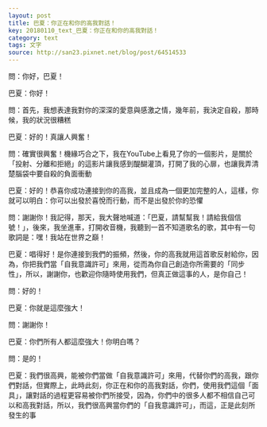 ```yaml
---
layout: post
title: 巴夏：你正在和你的高我對話！
key: 20180110_text_巴夏：你正在和你的高我對話！
category: text
tags: 文字
source: http://san23.pixnet.net/blog/post/64514533
---
```



問：你好，巴夏！

巴夏：你好！

問：首先，我想表達我對你的深深的愛意與感激之情，幾年前，我決定自殺，那時候，我的狀況很糟糕

巴夏：好的！真讓人興奮！

問：確實很興奮！機緣巧合之下，我在YouTube上看見了你的一個影片，是關於「投射、分離和拒絕」的這影片讓我感到醍醐灌頂，打開了我的心扉，也讓我弄清楚腦袋中要自殺的負面衝動

巴夏：好的！恭喜你成功連接到你的高我，並且成為一個更加完整的人，這樣，你就可以明白：你可以出發於喜悅而行動，而不是出發於你的恐懼

問：謝謝你！我記得，那天，我大聲地喊道：「巴夏，請幫幫我！請給我個信號！」，後來，我坐進車，打開收音機，我聽到一首不知道歌名的歌，其中有一句歌詞是：嘿！我站在世界之巔！

巴夏：唱得好！是你連接到我們的振頻，然後，你的高我就用這首歌反射給你，因為，你把我們當「自我意識許可」來用，從而為你自己創造你所需要的「同步性」，所以，謝謝你，也歡迎你隨時使用我們，但真正做這事的人，是你自己！

問：好的！

巴夏：你就是這麼強大！

問：謝謝你！

巴夏：你們所有人都這麼強大！你明白嗎？

問：是的！

巴夏：我們很高興，能被你們當做「自我意識許可」來用，代替你們的高我，跟你們對話，但實際上，此時此刻，你正在和你的高我對話，你們，使用我們這個「面具」，讓對話的過程更容易被你們所接受，因為，你們中的很多人都不相信自己可以和高我對話，所以，我們很高興當你們的「自我意識許可」，而這，正是此刻所發生的事
